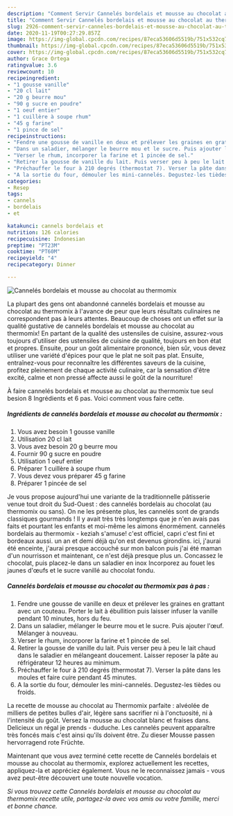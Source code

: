 ```yaml
---
description: "Comment Servir Cannelés bordelais et mousse au chocolat au thermomix"
title: "Comment Servir Cannelés bordelais et mousse au chocolat au thermomix"
slug: 2926-comment-servir-canneles-bordelais-et-mousse-au-chocolat-au-thermomix
date: 2020-11-19T00:27:29.857Z
image: https://img-global.cpcdn.com/recipes/87eca53606d5519b/751x532cq70/canneles-bordelais-et-mousse-au-chocolat-au-thermomix-photo-principale-de-la-recette.jpg
thumbnail: https://img-global.cpcdn.com/recipes/87eca53606d5519b/751x532cq70/canneles-bordelais-et-mousse-au-chocolat-au-thermomix-photo-principale-de-la-recette.jpg
cover: https://img-global.cpcdn.com/recipes/87eca53606d5519b/751x532cq70/canneles-bordelais-et-mousse-au-chocolat-au-thermomix-photo-principale-de-la-recette.jpg
author: Grace Ortega
ratingvalue: 3.6
reviewcount: 10
recipeingredient:
- "1 gousse vanille"
- "20 cl lait"
- "20 g beurre mou"
- "90 g sucre en poudre"
- "1 oeuf entier"
- "1 cuillère à soupe rhum"
- "45 g farine"
- "1 pince de sel"
recipeinstructions:
- "Fendre une gousse de vanille en deux et prélever les graines en grattant avec un couteau. Porter le lait à ébullition puis laisser infuser la vanille pendant 10 minutes, hors du feu."
- "Dans un saladier, mélanger le beurre mou et le sucre. Puis ajouter l&#39;œuf. Mélanger à nouveau."
- "Verser le rhum, incorporer la farine et 1 pincée de sel."
- "Retirer la gousse de vanille du lait. Puis verser peu à peu le lait chaud dans le saladier en mélangeant doucement. Laisser reposer la pâte au réfrigérateur 12 heures au minimum."
- "Préchauffer le four à 210 degrés (thermostat 7). Verser la pâte dans les moules et faire cuire pendant 45 minutes."
- "A la sortie du four, démouler les mini-cannelés. Degustez-les tièdes ou froids."
categories:
- Resep
tags:
- cannels
- bordelais
- et

katakunci: cannels bordelais et 
nutrition: 126 calories
recipecuisine: Indonesian
preptime: "PT23M"
cooktime: "PT60M"
recipeyield: "4"
recipecategory: Dinner

---
```



![Cannelés bordelais et mousse au chocolat au thermomix](https://img-global.cpcdn.com/recipes/87eca53606d5519b/751x532cq70/canneles-bordelais-et-mousse-au-chocolat-au-thermomix-photo-principale-de-la-recette.jpg)

La plupart des gens ont abandonné cannelés bordelais et mousse au chocolat au thermomix à l'avance de peur que leurs résultats culinaires ne correspondent pas à leurs attentes. Beaucoup de choses ont un effet sur la qualité gustative de cannelés bordelais et mousse au chocolat au thermomix! En partant de la qualité des ustensiles de cuisine, assurez-vous toujours d'utiliser des ustensiles de cuisine de qualité, toujours en bon état et propres. Ensuite, pour un goût alimentaire prononcé, bien sûr, vous devez utiliser une variété d'épices pour que le plat ne soit pas plat. Ensuite, entraînez-vous pour reconnaître les différentes saveurs de la cuisine, profitez pleinement de chaque activité culinaire, car la sensation d'être excité, calme et non pressé affecte aussi le goût de la nourriture!

<!--inarticleads1-->

À faire cannelés bordelais et mousse au chocolat au thermomix tue seul besion 8 Ingrédients et 6 pas. Voici comment vous faire cette.

##### Ingrédients de cannelés bordelais et mousse au chocolat au thermomix :

1. Vous avez besoin 1 gousse vanille
1. Utilisation 20 cl lait
1. Vous avez besoin 20 g beurre mou
1. Fournir 90 g sucre en poudre
1. Utilisation 1 oeuf entier
1. Préparer 1 cuillère à soupe rhum
1. Vous devez vous préparer 45 g farine
1. Préparer 1 pincée de sel


Je vous propose aujourd&#39;hui une variante de la traditionnelle pâtisserie venue tout droit du Sud-Ouest : des cannelés bordelais au chocolat (au thermomix ou sans). On ne les présente plus, les cannelés sont de grands classiques gourmands ! Il y avait très très longtemps que je n&#39;en avais pas faits et pourtant les enfants et moi-même les aimons énormément. cannelés bordelais au thermomix - keziah s&#39;amuse! c&#39;est officiel, capri c&#39;est fini et bordeaux aussi. un an et demi déjà qu&#39;on est devenus girondins. ici, j&#39;aurai été enceinte, j&#39;aurai presque accouché sur mon balcon puis j&#39;ai été maman d&#39;un nourrisson et maintenant, ce n&#39;est déjà presque plus un. Concassez le chocolat, puis placez-le dans un saladier en inox Incorporez au fouet les jaunes d&#39;œufs et le sucre vanillé au chocolat fondu. 

<!--inarticleads2-->

##### Cannelés bordelais et mousse au chocolat au thermomix pas à pas :

1. Fendre une gousse de vanille en deux et prélever les graines en grattant avec un couteau. Porter le lait à ébullition puis laisser infuser la vanille pendant 10 minutes, hors du feu.
1. Dans un saladier, mélanger le beurre mou et le sucre. Puis ajouter l&#39;œuf. Mélanger à nouveau.
1. Verser le rhum, incorporer la farine et 1 pincée de sel.
1. Retirer la gousse de vanille du lait. Puis verser peu à peu le lait chaud dans le saladier en mélangeant doucement. Laisser reposer la pâte au réfrigérateur 12 heures au minimum.
1. Préchauffer le four à 210 degrés (thermostat 7). Verser la pâte dans les moules et faire cuire pendant 45 minutes.
1. A la sortie du four, démouler les mini-cannelés. Degustez-les tièdes ou froids.


La recette de mousse au chocolat au Thermomix parfaite : alvéolée de milliers de petites bulles d&#39;air, légère sans sacrifier ni à l&#39;onctuosité, ni à l&#39;intensité du goût. Versez la mousse au chocolat blanc et fraises dans. Delicieux un régal je prends - duduche. Les cannelés peuvent apparaître très foncés mais c&#39;est ainsi qu&#39;ils doivent être. Zu dieser Mousse passen hervorragend rote Früchte. 

<!--inarticleads1-->

<p>
Maintenant que vous avez terminé cette recette de Cannelés bordelais et mousse au chocolat au thermomix, explorez actuellement les recettes, appliquez-la et appréciez également. Vous ne le reconnaissez jamais - vous avez peut-être découvert une toute nouvelle vocation.
</p>

<p>
<i>Si vous trouvez cette Cannelés bordelais et mousse au chocolat au thermomix recette utile, partagez-la avec vos amis ou votre famille, merci et bonne chance.</i>
</p>
